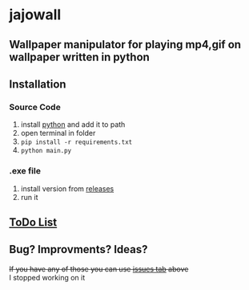 # jajowall
## Wallpaper manipulator for playing mp4,gif on wallpaper written in python
## Installation
###
### Source Code
1. install [python](https://www.python.org/downloads) and add it to path
2. open terminal in folder
3. ```pip install -r requirements.txt``` 
4. ```python main.py```

### .exe file
1. install version from [releases](https://github.com/Qlesuga/jajowall/releases)
2. run it

## [ToDo List](https://github.com/users/Qlesuga/projects/1)

## Bug? Improvments? Ideas?
~~If you have any of those you can use [issues tab](https://github.com/Qlesuga/jajowall/issues) above~~
<br>
I stopped working on it
